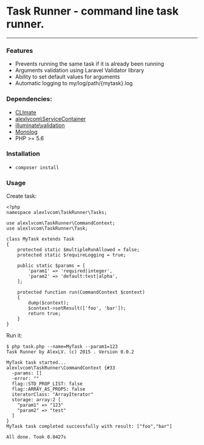 # Task Runner - command line task runner.
---

### Features
 - Prevents running the same task if it is already been running
 - Arguments validation using Laravel Validator library
 - Ability to set default values for arguments
 - Automatic logging to my/log/path/{mytask}.log

### Dependencies:
- [CLImate](https://github.com/thephpleague/climate)
- [alexlvcom\ServiceContainer](https://github.com/alexlvcom/ServiceContainer)
- [illuminate\validation](https://github.com/illuminate/validation)
- [Monolog](https://github.com/Seldaek/monolog)
- PHP >= 5.6

### Installation
- `composer install`

### Usage

Create task:

```
<?php
namespace alexlvcom\TaskRunner\Tasks;

use alexlvcom\TaskRunner\CommandContext;
use alexlvcom\TaskRunner\Task;

class MyTask extends Task
{
    protected static $multipleRunAllowed = false;
    protected static $requireLogging = true;

    public static $params = [
        'param1' => 'required|integer',
        'param2' => 'default:test|alpha',
    ];

    protected function run(CommandContext $context)
    {
        dump($context);
        $context->setResult(['foo', 'bar']);
        return true;
    }
}

```

Run it:

```
$ php task.php --name=MyTask --param1=123                                
Task Runner by AlexLV. (c) 2015 . Version 0.0.2

MyTask task started...
alexlvcom\TaskRunner\CommandContext {#33
  -params: []
  -error: ""
  flag::STD_PROP_LIST: false
  flag::ARRAY_AS_PROPS: false
  iteratorClass: "ArrayIterator"
  storage: array:2 [
    "param1" => "123"
    "param2" => "test"
  ]
}
MyTask task completed successfully with result: ["foo","bar"]

All done. Took 0.0427s


```
